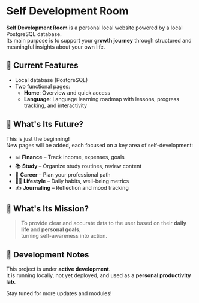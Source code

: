 # Self Development Room

**Self Development Room** is a personal local website powered by a local PostgreSQL database.  
Its main purpose is to support your **growth journey** through structured and meaningful insights about your own life.

## 🧠 Current Features

- Local database (PostgreSQL)
- Two functional pages:
  - **Home**: Overview and quick access
  - **Language**: Language learning roadmap with lessons, progress tracking, and interactivity

## 🔮 What's Its Future?

This is just the beginning!  
New pages will be added, each focused on a key area of self-development:

- 📊 **Finance** – Track income, expenses, goals
- 📚 **Study** – Organize study routines, review content
- 🧭 **Career** – Plan your professional path
- 🧘‍♂️ **Lifestyle** – Daily habits, well-being metrics
- ✍️ **Journaling** – Reflection and mood tracking

## 🎯 What's Its Mission?

> To provide clear and accurate data to the user based on their **daily life** and **personal goals**,  
> turning self-awareness into action.

## 🚧 Development Notes

This project is under **active development**.  
It is running locally, not yet deployed, and used as a **personal productivity lab**.

Stay tuned for more updates and modules!
